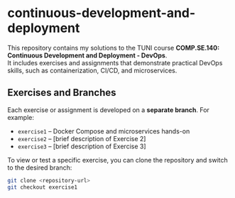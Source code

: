 # continuous-development-and-deployment

This repository contains my solutions to the TUNI course **COMP.SE.140: Continuous Development and Deployment - DevOps**.  
It includes exercises and assignments that demonstrate practical DevOps skills, such as containerization, CI/CD, and microservices.

## Exercises and Branches

Each exercise or assignment is developed on a **separate branch**.
For example:

- `exercise1` – Docker Compose and microservices hands-on
- `exercise2` – [brief description of Exercise 2]
- `exercise3` – [brief description of Exercise 3]

To view or test a specific exercise, you can clone the repository and switch to the desired branch:

```bash
git clone <repository-url>
git checkout exercise1
```

